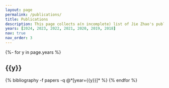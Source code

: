 ```yaml
---
layout: page
permalink: /publications/
title: Publications
description: This page collects a(n incomplete) list of Jie Zhao's publications. Posters and workshp papers without formal proceedings are not recorded. More information is available at <a href='https://scholar.google.com/citations?hl=en&user=9EIFPO4AAAAJ'>Google Scholar</a> and <a href='https://dblp.org/pid/23/3168-2'>dblp</a>.
years: [2024, 2023, 2022, 2021, 2020, 2019, 2018]
nav: true
nav_order: 3
---
```

<!-- _pages/publications.md -->
<div class="publications">

{%- for y in page.years %}
  <h2 class="year">{{y}}</h2>
  {% bibliography -f papers -q @*[year={{y}}]* %}
{% endfor %}

</div>
